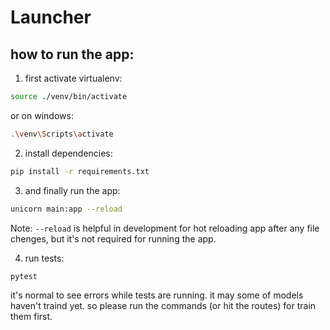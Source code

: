 # Launcher

## how to run the app:

1. first activate virtualenv:

```bash
source ./venv/bin/activate
```

or on windows:

```bash
.\venv\Scripts\activate
```

2. install dependencies:

```bash
pip install -r requirements.txt
```

3. and finally run the app:

```bash
unicorn main:app --reload
```

Note: `--reload` is helpful in development for hot reloading app after any file chenges, but it's not required for running the app.

4. run tests:

```bash
pytest
```

it's normal to see errors while tests are running. it may some of models haven't traind yet.
so please run the commands (or hit the routes) for train them first.